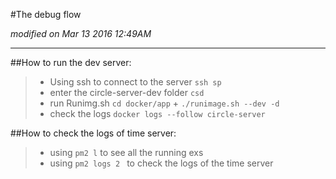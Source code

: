#The debug flow

*modified on Mar 13 2016 12:49AM*

---

##How to run the dev server:

> + Using ssh to connect to the server  `ssh sp`
> + enter the circle-server-dev folder `csd`
> + run Runimg.sh `cd docker/app` + `./runimage.sh --dev -d`
> + check the logs `docker logs --follow circle-server`

##How to check the logs of time server:

> - using `pm2 l` to see all the running exs
> - using `pm2 logs 2 ` to check the logs of the time server
